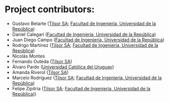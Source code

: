 # Project contributors:

- Gustavo Betarte ([Tilsor SA](https://tilsor.com.uy); [Facultad de Ingeniería, Universidad de la República](https://www.fing.edu.uy))
- Daniel Calegari ([Facultad de Ingeniería, Universidad de la República](https://www.fing.edu.uy))
- Juan Diego Campo ([Facultad de Ingeniería, Universidad de la República](https://www.fing.edu.uy))
- Rodrigo Martínez ([Tilsor SA](https://tilsor.com.uy); [Facultad de Ingeniería, Universidad de la República](https://www.fing.edu.uy))
- Nicolás Montes
- Fernando Outeda ([Tilsor SA](https://tilsor.com.uy))
- Álvaro Pardo ([Universidad Católica del Uruguay](https://ucu.edu.uy))
- Amanda Riverol ([Tilsor SA](https://tilsor.com.uy))
- Marcelo Rodríguez ([Tilsor SA](https://tilsor.com.uy); [Facultad de Ingeniería, Universidad de la República](https://www.fing.edu.uy))
- Felipe Zipitría ([Tilsor SA](https://tilsor.com.uy); [Facultad de Ingeniería, Universidad de la República](https://www.fing.edu.uy)))
